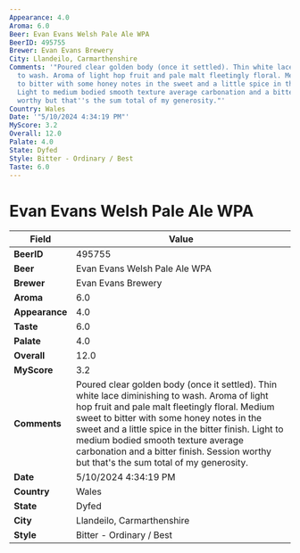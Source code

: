 ```yaml
---
Appearance: 4.0
Aroma: 6.0
Beer: Evan Evans Welsh Pale Ale WPA
BeerID: 495755
Brewer: Evan Evans Brewery
City: Llandeilo, Carmarthenshire
Comments: '"Poured clear golden body (once it settled). Thin white lace diminishing
  to wash. Aroma of light hop fruit and pale malt fleetingly floral. Medium sweet
  to bitter with some honey notes in the sweet and a little spice in the bitter finish.
  Light to medium bodied smooth texture average carbonation and a bitter finish. Session
  worthy but that''s the sum total of my generosity."'
Country: Wales
Date: '"5/10/2024 4:34:19 PM"'
MyScore: 3.2
Overall: 12.0
Palate: 4.0
State: Dyfed
Style: Bitter - Ordinary / Best
Taste: 6.0
---
```


# Evan Evans Welsh Pale Ale WPA

| Field         | Value |
|---------------|-------|
| **BeerID** | 495755 |
| **Beer** | Evan Evans Welsh Pale Ale WPA |
| **Brewer** | Evan Evans Brewery |
| **Aroma** | 6.0 |
| **Appearance** | 4.0 |
| **Taste** | 6.0 |
| **Palate** | 4.0 |
| **Overall** | 12.0 |
| **MyScore** | 3.2 |
| **Comments** | Poured clear golden body (once it settled). Thin white lace diminishing to wash. Aroma of light hop fruit and pale malt fleetingly floral. Medium sweet to bitter with some honey notes in the sweet and a little spice in the bitter finish. Light to medium bodied smooth texture average carbonation and a bitter finish. Session worthy but that's the sum total of my generosity. |
| **Date** | 5/10/2024 4:34:19 PM |
| **Country** | Wales |
| **State** | Dyfed |
| **City** | Llandeilo, Carmarthenshire |
| **Style** | Bitter - Ordinary / Best |
